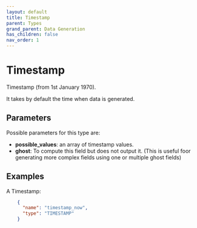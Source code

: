 ```yaml
---
layout: default
title: Timestamp
parent: Types
grand_parent: Data Generation
has_children: false
nav_order: 1
---
```


# Timestamp

Timestamp (from 1st January 1970).

It takes by default the time when data is generated.

## Parameters

Possible parameters for this type are:

- **possible_values**: an array of timestamp values.
- **ghost**: To compute this field but does not output it. (This is useful foor generating more complex fields using one or multiple ghost fields)


## Examples

A Timestamp:

```json
    {
      "name": "timestamp_now",
      "type": "TIMESTAMP"
    }
```

